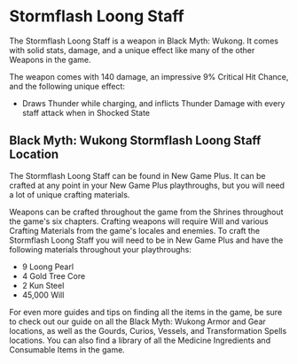 # Stormflash Loong Staff

The Stormflash Loong Staff is a weapon in Black Myth: Wukong. It comes with solid stats, damage, and a unique effect like many of the other Weapons in the game. 

The weapon comes with 140 damage, an impressive 9% Critical Hit Chance, and the following unique effect: 

  * Draws Thunder while charging, and inflicts Thunder Damage with every staff attack when in Shocked State

## Black Myth: Wukong Stormflash Loong Staff Location

The Stormflash Loong Staff can be found in New Game Plus. It can be crafted at any point in your New Game Plus playthroughs, but you will need a lot of unique crafting materials. 

Weapons can be crafted throughout the game from the Shrines throughout the game's six chapters. Crafting weapons will require Will and various Crafting Materials from the game's locales and enemies. To craft the Stormflash Loong Staff you will need to be in New Game Plus and have the following materials throughout your playthroughs: 

  * 9 Loong Pearl
  * 4 Gold Tree Core
  * 2 Kun Steel
  * 45,000 Will

For even more guides and tips on finding all the items in the game, be sure to check out our guide on all the Black Myth: Wukong Armor and Gear locations, as well as the Gourds, Curios, Vessels, and Transformation Spells locations. You can also find a library of all the Medicine Ingredients and Consumable Items in the game. 
